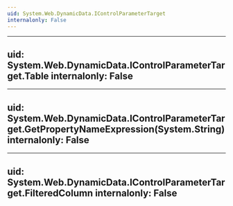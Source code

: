 ```yaml
---
uid: System.Web.DynamicData.IControlParameterTarget
internalonly: False
---
```


---
uid: System.Web.DynamicData.IControlParameterTarget.Table
internalonly: False
---

---
uid: System.Web.DynamicData.IControlParameterTarget.GetPropertyNameExpression(System.String)
internalonly: False
---

---
uid: System.Web.DynamicData.IControlParameterTarget.FilteredColumn
internalonly: False
---
